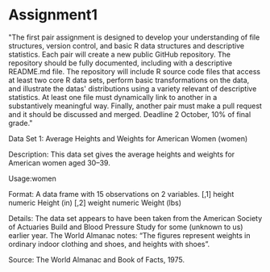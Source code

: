 # Assignment1

"The first pair assignment is designed to develop your understanding of file structures, version control, and basic R data structures and descriptive statistics. Each pair will create a new public GitHub repository. The repository should be fully documented, including with a descriptive README.md file. The repository will include R source code files that access at least two core R data sets, perform basic transformations on the data, and illustrate the datas' distributions using a variety relevant of descriptive statistics. At least one file must dynamically link to another in a substantively meaningful way. Finally, another pair must make a pull request and it should be discussed and merged. Deadline 2 October, 10% of final grade."

Data Set 1: Average Heights and Weights for American Women (women)

Description: This data set gives the average heights and weights for American women aged 30–39.

Usage:women

Format: A data frame with 15 observations on 2 variables.
[,1]	height	numeric	Height (in)
[,2]	weight	numeric	Weight (lbs)

Details: The data set appears to have been taken from the American Society of Actuaries Build and Blood Pressure Study for some (unknown to us) earlier year. The World Almanac notes: “The figures represent weights in ordinary indoor clothing and shoes, and heights with shoes”.

Source: The World Almanac and Book of Facts, 1975.



